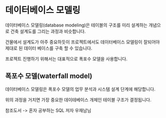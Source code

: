 데이터베이스 모델링
===

데이터베이스 모델링(database modeling)은 테이블의 구조를 미리 설계하는 개념으로 건축 설계도를 그리는 과정과 비슷합니다.

건물에서 설계도가 아주 중요하듯이 프로젝트에서도 데이터베이스 모델링이 잘되어야 제대로 된 데이터 베이스를 구축 할 수 있습니다.

프로젝트 진행하기 위해서는 대표적으로 폭포수 모델을 사용합니다.

폭포수 모델(waterfall model)
---
데이터베이스 모델링은 폭포수 모델의 업무 분석과 시스템 설계 단계에 해당합니다.

위의 과정을 거치면 가장 중요한 데이테베이스 개체인 테이블 구조가 결정됩니다.

참조도서 -> 혼자 공부하는 SQL 저자 우재남님

